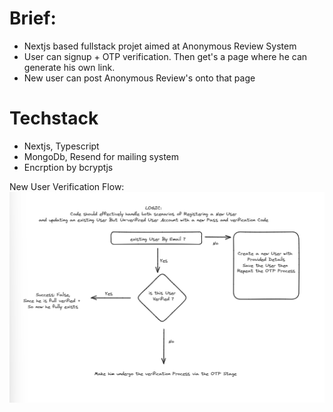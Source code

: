 # Brief:

- Nextjs based fullstack projet aimed at Anonymous Review System
- User can signup + OTP verification. Then get's a page where he can generate his own link.
- New user can post Anonymous Review's onto that page

# Techstack

- Nextjs, Typescript
- MongoDb, Resend for mailing system
- Encrption by bcryptjs

New User Verification Flow:
![alt text](image.png)
